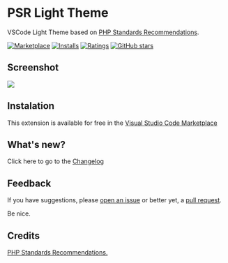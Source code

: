 # PSR Light Theme

VSCode Light Theme based on [PHP Standards Recommendations](https://www.php-fig.org/).

[![Marketplace](https://vsmarketplacebadge.apphb.com/version/brunobandev.psr-theme-vscode.svg)](https://marketplace.visualstudio.com/items/brunobandev.psr-theme-vscode) 
[![Installs](https://vsmarketplacebadge.apphb.com/installs/brunobandev.psr-theme-vscode.svg)](https://marketplace.visualstudio.com/items/brunobandev.psr-theme-vscode) 
[![Ratings](https://vsmarketplacebadge.apphb.com/rating-short/brunobandev.psr-theme-vscode.svg)](https://marketplace.visualstudio.com/items/brunobandev.psr-theme-vscode) 
[![GitHub stars](https://img.shields.io/github/stars/brunobandev/psr-theme-vscode.svg?style=social&label=Star&maxAge=2592000)](https://github.com/brunobandev/psr-theme-vscode)

## Screenshot

![](https://raw.githubusercontent.com/brunobandev/psr-theme-vscode/master/screenshots/preview.png)

## Instalation

This extension is available for free in the [Visual Studio Code Marketplace](https://marketplace.visualstudio.com/items?itemName=brunobandev.psr-theme-vscode)

## What's new?

Click here to go to the [Changelog](https://github.com/brunobandev/psr-theme-vscode/blob/master/CHANGELOG.md)

## Feedback

If you have suggestions, please  [open an issue](https://github.com/brunobandev/psr-theme-vscode/issues)  or better yet, a  [pull request](https://github.com/brunobandev/psr-theme-vscode/pulls).

Be nice.

## Credits

[PHP Standards Recommendations.](https://www.php-fig.org)